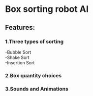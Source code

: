 # Box sorting robot AI 
<h2>Features:</h2>
<h3>1.Three types of sorting</h3>
-Bubble Sort
</br>
-Shake Sort
</br>
-Insertion Sort
<h3>2.Box quantity choices</h3>
<h3>3.Sounds and Animations</h3>


